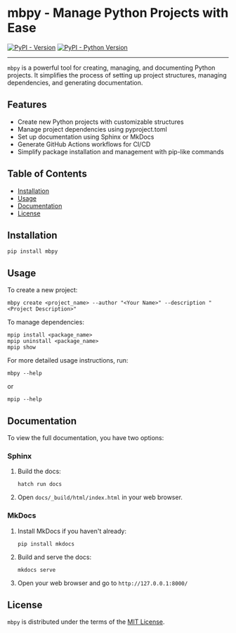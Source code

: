 # mbpy - Manage Python Projects with Ease

[![PyPI - Version](https://img.shields.io/pypi/v/mbpy.svg)](https://pypi.org/project/mbpy)
[![PyPI - Python Version](https://img.shields.io/pypi/pyversions/mbpy.svg)](https://pypi.org/project/mbpy)

-----

`mbpy` is a powerful tool for creating, managing, and documenting Python projects. It simplifies the process of setting up project structures, managing dependencies, and generating documentation.

## Features

- Create new Python projects with customizable structures
- Manage project dependencies using pyproject.toml
- Set up documentation using Sphinx or MkDocs
- Generate GitHub Actions workflows for CI/CD
- Simplify package installation and management with pip-like commands

## Table of Contents

- [Installation](#installation)
- [Usage](#usage)
- [Documentation](#documentation)
- [License](#license)

## Installation

```console
pip install mbpy
```

## Usage

To create a new project:

```console
mbpy create <project_name> --author "<Your Name>" --description "<Project Description>"
```

To manage dependencies:

```console
mpip install <package_name>
mpip uninstall <package_name>
mpip show
```

For more detailed usage instructions, run:

```console
mbpy --help
```

or

```console
mpip --help
```

## Documentation

To view the full documentation, you have two options:

### Sphinx

1. Build the docs:
   ```
   hatch run docs
   ```
2. Open `docs/_build/html/index.html` in your web browser.

### MkDocs

1. Install MkDocs if you haven't already:
   ```
   pip install mkdocs
   ```
2. Build and serve the docs:
   ```
   mkdocs serve
   ```
3. Open your web browser and go to `http://127.0.0.1:8000/`

## License

`mbpy` is distributed under the terms of the [MIT License](LICENSE).
